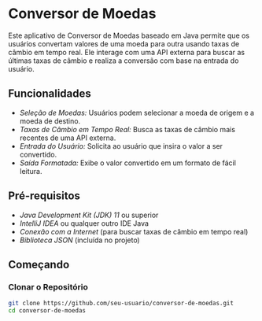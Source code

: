 # Conversor de Moedas

Este aplicativo de Conversor de Moedas baseado em Java permite que os usuários convertam valores de uma moeda para outra usando taxas de câmbio em tempo real. Ele interage com uma API externa para buscar as últimas taxas de câmbio e realiza a conversão com base na entrada do usuário.

## Funcionalidades

- *Seleção de Moedas:* Usuários podem selecionar a moeda de origem e a moeda de destino.
- *Taxas de Câmbio em Tempo Real:* Busca as taxas de câmbio mais recentes de uma API externa.
- *Entrada do Usuário:* Solicita ao usuário que insira o valor a ser convertido.
- *Saída Formatada:* Exibe o valor convertido em um formato de fácil leitura.

## Pré-requisitos

- *Java Development Kit (JDK) 11* ou superior
- *IntelliJ IDEA* ou qualquer outro IDE Java
- *Conexão com a Internet* (para buscar taxas de câmbio em tempo real)
- *Biblioteca JSON* (incluída no projeto)

## Começando

### Clonar o Repositório

```bash
git clone https://github.com/seu-usuario/conversor-de-moedas.git
cd conversor-de-moedas
